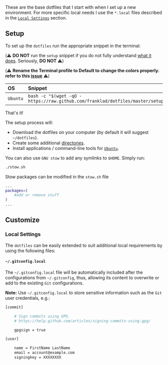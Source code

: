 These are the base dotfiles that I start with when I set up a new
environment. For more specific local needs I use the `*.local` files
described in the [`Local Settings`](#local-settings) section.

Setup
-----

To set up the `dotfiles` run the appropriate snippet in the terminal:

(⚠️  **DO NOT** run the `setup` snippet if you do not fully understand
[what it does][setup]. Seriously, **DO NOT** ⚠️)

(⚠️ **Rename the Terminal profile to Default to change the colors properly. refer to this [issue][issue]** ⚠️)

| OS | Snippet |
|:---|:---|
| `Ubuntu` | `bash -c "$(wget -qO - https://raw.github.com/franklad/dotfiles/master/setup/setup.sh)"` |

That's it!

The setup process will:

* Download the dotfiles on your computer
  (by default it will suggest `~/dotfiles`).
* Create some additional [directories][dirs].
* Install applications / command-line tools for [`Ubuntu`][install ubuntu].

You can also use `GNU stow` to add any symlinks to `$HOME`. Simply run:

```bash
./stow.sh
```

Stow packages can be modified in the `stow.sh` file
```bash
...
packages=(
    #add or remove stuff
)
...
```

Customize
---------

### Local Settings

The `dotfiles` can be easily extended to suit additional local
requirements by using the following files:


#### `~/.gitconfig.local`

The `~/.gitconfig.local` file will be automatically included after
the configurations from `~/.gitconfig`, thus, allowing its content
to overwrite or add to the existing `Git` configurations.

__Note:__ Use `~/.gitconfig.local` to store sensitive information
such as the `Git` user credentials, e.g.:

```bash
[commit]

    # Sign commits using GPG.
    # https://help.github.com/articles/signing-commits-using-gpg/

    gpgsign = true

[user]

    name = FirstName LastName
    email = account@example.com
    signingkey = XXXXXXXX
```

<!-- Link labels: -->

[dirs]: setup/create_directories.sh
[fork]: https://help.github.com/en/github/getting-started-with-github/fork-a-repo
[git]: git
[install ubuntu]: setup/install
[setup script]: setup/setup.sh
[setup]: setup/setup.sh
[shell]: shell
[issue]: https://github.com/Mayccoll/Gogh/issues/63#issuecomment-304281674
